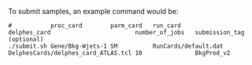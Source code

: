 
To submit samples, an example command would be:

```
#           proc_card        parm_card   run_card             delphes_card                        number_of_jobs   submission_tag (optional)
./submit.sh Gene/Bkg-Wjets-1 SM          RunCards/default.dat DelphesCards/delphes_card_ATLAS.tcl 10               BkgProd_v2
```
